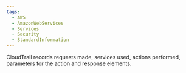 ```yaml
---
tags:
  - AWS
  - AmazonWebServices
  - Services
  - Security
  - StandardInformation
---
```


CloudTrail records requests made, services used, actions performed, parameters for the action and response elements.